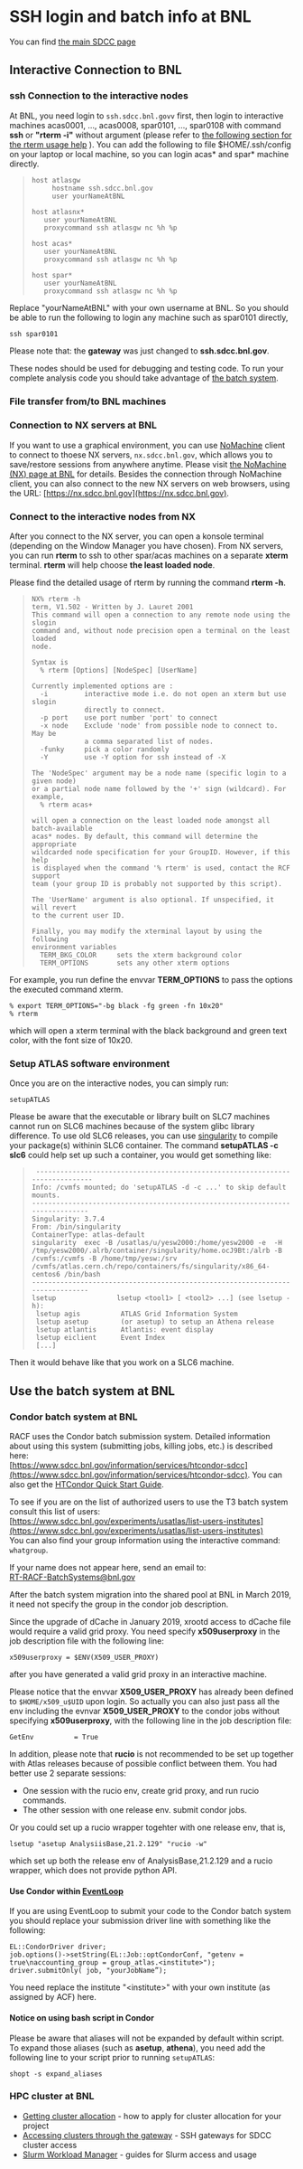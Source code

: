 # SSH login and batch info at BNL

You can find [the main SDCC page](https://www.sdcc.bnl.gov)

## <span id="Interactive_connection_to_BNL"></span> Interactive Connection to BNL

### <span id="Connect_to_the_interactive_nodes"></span> ssh Connection to the interactive nodes

At BNL, you need login to `ssh.sdcc.bnl.govv` first, then login to
interactive machines acas0001, ..., acas0008, spar0101, ..., spar0108
with command **ssh** or **"rterm -i"** without argument 
(please refer to 
[the following section for the rterm usage help](#Connect_to_the_interactive_n_AN1) ).
You can add the following to file $HOME/.ssh/config on your laptop or
local machine, so you can login acas\* and spar\* machine directly.

>     host atlasgw
>          hostname ssh.sdcc.bnl.gov
>          user yourNameAtBNL
>      
>     host atlasnx*
>        user yourNameAtBNL
>        proxycommand ssh atlasgw nc %h %p
>
>     host acas*
>        user yourNameAtBNL
>        proxycommand ssh atlasgw nc %h %p
>
>     host spar*
>        user yourNameAtBNL
>        proxycommand ssh atlasgw nc %h %p

Replace "yourNameAtBNL" with your own username at BNL. So you should be
able to run the following to login any machine such as spar0101
directly,

    ssh spar0101

Please note that: the **gateway** was just changed to
**ssh.sdcc.bnl.gov**.

These nodes should be used for debugging and testing code. To run your
complete analysis code you should take advantage of [the batch system](#Use_the_batch_system).

### <span id="FileTransfer_with_BNL"></span> File transfer from/to BNL machines

### <span id="Connect_to_NX_servers_at_BNL"></span> Connection to NX servers at BNL

If you want to use a graphical environment, you can use
[NoMachine](https://www.nomachine.com/getting-started-with-nomachine)
client to connect to thoese NX servers, `nx.sdcc.bnl.gov`, which allows
you to save/restore sessions from anywhere anytime. Please visit 
[the NoMachine (NX) page at BNL](https://www.sdcc.bnl.gov/information/services/how-use-nx-sdcc)
for details. Besides the connection through NoMachine client, you can
also connect to the new NX servers on web browsers, using the URL:
[https://nx.sdcc.bnl.gov](https://nx.sdcc.bnl.gov).

### <span id="Connect_to_the_interactive_n_AN1"></span> Connect to the interactive nodes from NX

After you connect to the NX server, you can open a konsole terminal
(depending on the Window Manager you have chosen). From NX servers, you
can run **rterm** to ssh to other spar/acas machines on a separate
**xterm** terminal. **rterm** will help choose **the least loaded
node**.

Please find the detailed usage of rterm by running the command **rterm
-h**.

>     NX% rterm -h
>     term, V1.502 - Written by J. Lauret 2001 
>     This command will open a connection to any remote node using the slogin 
>     command and, without node precision open a terminal on the least loaded 
>     node.
>
>     Syntax is
>       % rterm [Options] [NodeSpec] [UserName]
>
>     Currently implemented options are :
>       -i         interactive mode i.e. do not open an xterm but use slogin
>                  directly to connect.
>       -p port    use port number 'port' to connect
>       -x node    Exclude 'node' from possible node to connect to. May be
>                  a comma separated list of nodes.
>       -funky     pick a color randomly
>       -Y         use -Y option for ssh instead of -X
>
>     The 'NodeSpec' argument may be a node name (specific login to a given node) 
>     or a partial node name followed by the '+' sign (wildcard). For example,
>       % rterm acas+
>
>     will open a connection on the least loaded node amongst all batch-available 
>     acas* nodes. By default, this command will determine the appropriate
>     wildcarded node specification for your GroupID. However, if this help
>     is displayed when the command '% rterm' is used, contact the RCF support 
>     team (your group ID is probably not supported by this script).
>
>     The 'UserName' argument is also optional. If unspecified, it will revert 
>     to the current user ID.
>
>     Finally, you may modify the xterminal layout by using the following
>     environment variables 
>       TERM_BKG_COLOR     sets the xterm background color
>       TERM_OPTIONS       sets any other xterm options

For example, you run define the envvar **TERM\_OPTIONS** to pass the
options the executed command xterm.

    % export TERM_OPTIONS="-bg black -fg green -fn 10x20"
    % rterm

which will open a xterm terminal with the black background and green
text color, with the font size of 10x20.

### <span id="Setup_ATLAS_software_environment"></span> Setup ATLAS software environment

Once you are on the interactive nodes, you can simply run:

    setupATLAS

Please be aware that the executable or library built on SLC7 machines
cannot run on SLC6 machines because of the system glibc library
difference. To use old SLC6 releases, you can use
[singularity](https://sylabs.io/singularity/)
to compile your package(s) withinin SLC6 container. The command
**setupATLAS -c slc6** could help set up such a container, you would get
something like:

>      ------------------------------------------------------------------------------
>     Info: /cvmfs mounted; do 'setupATLAS -d -c ...' to skip default mounts.
>     ------------------------------------------------------------------------------
>     Singularity: 3.7.4
>     From: /bin/singularity
>     ContainerType: atlas-default
>     singularity  exec -B /usatlas/u/yesw2000:/home/yesw2000 -e  -H /tmp/yesw2000/.alrb/container/singularity/home.ocJ9Bt:/alrb -B /cvmfs:/cvmfs -B /home/tmp/yesw:/srv /cvmfs/atlas.cern.ch/repo/containers/fs/singularity/x86_64-centos6 /bin/bash
>     ------------------------------------------------------------------------------
>     lsetup               lsetup <tool1> [ <tool2> ...] (see lsetup -h):
>      lsetup agis          ATLAS Grid Information System
>      lsetup asetup        (or asetup) to setup an Athena release
>      lsetup atlantis      Atlantis: event display
>      lsetup eiclient      Event Index 
>      [...]

Then it would behave like that you work on a SLC6 machine.

## <span id="Use_the_batch_system"></span> Use the batch system at BNL

### <span id="Condor_batch_system"></span> Condor batch system at BNL

RACF uses the Condor batch submission system. Detailed information about
using this system (submitting jobs, killing jobs, etc.) is described
here:  
[https://www.sdcc.bnl.gov/information/services/htcondor-sdcc](https://www.sdcc.bnl.gov/information/services/htcondor-sdcc).
You can also get the 
[HTCondor Quick Start Guide](https://www.sdcc.bnl.gov/information/htcondor-quick-start-guide).

To see if you are on the list of authorized users to use the T3 batch
system consult this list of users:  
[https://www.sdcc.bnl.gov/experiments/usatlas/list-users-institutes](https://www.sdcc.bnl.gov/experiments/usatlas/list-users-institutes)  
You can also find your group information using the interactive command:
`whatgroup`.

If your name does not appear here, send an email to:  
<RT-RACF-BatchSystems@bnl.gov>

After the batch system migration into the shared pool at BNL in March
2019, it need not specify the group in the condor job description.

Since the upgrade of dCache in January 2019, xrootd access to dCache
file would require a valid grid proxy. You need specify
**x509userproxy** in the job description file with the following line:

    x509userproxy = $ENV(X509_USER_PROXY)

after you have generated a valid grid proxy in an interactive machine.

Please notice that the envvar **X509\_USER\_PROXY** has already been
defined to `$HOME/x509_u$UID` upon login. So actually you can also just
pass all the env including the evnvar **X509\_USER\_PROXY** to the
condor jobs without specifying **x509userproxy**, with the following
line in the job description file:

    GetEnv          = True

In addition, please note that **rucio** is not recommended to be set up
together with Atlas releases because of possible conflict between them.
You had better use 2 separate sessions:

-   One session with the rucio env, create grid proxy, and run rucio
    commands.
-   The other session with one release env. submit condor jobs.

Or you could set up a rucio wrapper togehter with one release env, that
is,

    lsetup "asetup AnalysiisBase,21.2.129" "rucio -w"

which set up both the release env of AnalysisBase,21.2.129 and a rucio wrapper, 
which does not provide python API.

#### <span id="Use_Condor_within_EventLoop"></span> Use Condor within <span class="twikiNewLink">[EventLoop](/twiki/bin/edit/AtlasComputing/EventLoop?topicparent=AtlasComputing.SPARatBNL;nowysiwyg=1 "this topic does not yet exist; you can create it.")</span>

If you are using EventLoop to submit your code to the Condor batch
system you should replace your submission driver line with something
like the following:

    EL::CondorDriver driver;
    job.options()->setString(EL::Job::optCondorConf, "getenv = true\naccounting_group = group_atlas.<institute>");
    driver.submitOnly( job, "yourJobName”);

You need replace the institute "&lt;institute&gt;" with your own
institute (as assigned by ACF) here.

#### <span id="Notice_on_using_bash_script_in_C"></span> Notice on using bash script in Condor

Please be aware that aliases will not be expanded by default within
script. To expand those aliases (such as **asetup**, **athena**), you
need add the following line to your script prior to running
`setupATLAS`:

    shopt -s expand_aliases

### <span id="HPC_cluster"></span> HPC cluster at BNL

-   [Getting cluster allocation](https://www.sdcc.bnl.gov/information/services/obtaining-cluster-access) - how to apply for cluster allocation for your project
-   [Accessing clusters through the gateway](https://www.sdcc.bnl.gov/information/getting-started/accessing-clusters-through-gateway) - SSH gateways for SDCC cluster access
-   [Slurm Workload Manager](https://www.sdcc.bnl.gov/information/services/slurm-workload-manager) - guides for Slurm access and usage
